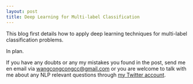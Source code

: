 ```yaml
---
layout: post
title: Deep Learning for Multi-label Classification
---
```


This blog first details how to apply deep learning techniques for multi-label classification problems. 

In plan.

If you have any doubts or any my mistakes you found in the post, send me en email via [wangcongcongcc@gmail.com](mailto:wangcongcongcc@gmail.com) or you are welcome to talk with me about any NLP relevant questions through [my Twitter account](https://twitter.com/WangcongcongCC).

 